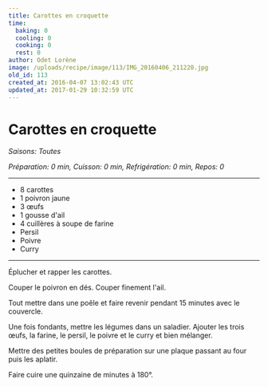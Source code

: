 ```yaml
---
title: Carottes en croquette
time:
  baking: 0
  cooling: 0
  cooking: 0
  rest: 0
author: Odet Lorène
image: /uploads/recipe/image/113/IMG_20160406_211220.jpg
old_id: 113
created_at: 2016-04-07 13:02:43 UTC
updated_at: 2017-01-29 10:32:59 UTC
---
```


# Carottes en croquette



*Saisons: Toutes*

*Préparation: 0 min, Cuisson: 0 min, Refrigération: 0 min, Repos: 0*

---

- 8 carottes
- 1 poivron jaune
- 3 œufs
- 1 gousse d'ail
- 4 cuillères à soupe de farine
- Persil
- Poivre
- Curry

---

Éplucher et rapper les carottes.

Couper le poivron en dés. Couper finement l'ail.

Tout mettre dans une poêle et faire revenir pendant 15 minutes avec le couvercle.

Une fois fondants, mettre les légumes dans un saladier. Ajouter les trois œufs, la farine, le persil, le poivre et le curry et bien mélanger.

Mettre des petites boules de préparation sur une plaque passant au four puis les aplatir.

Faire cuire une quinzaine de minutes à 180°.
